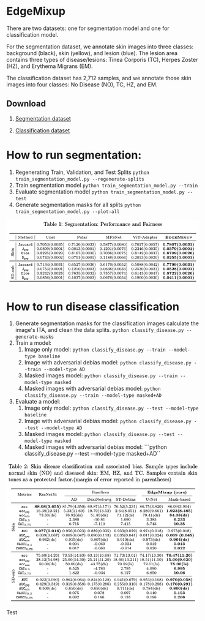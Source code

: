 # EdgeMixup


 
There are two datasets: one for segmentation model and one for classification model. 

For the segmentation dataset, we annotate skin images into three classes: background (black), skin (yellow), and lesion (blue). 
The lesion area contains three types of disease/lesions: Tinea Corporis (TC), Herpes Zoster (HZ), and Erythema Migrans (EM).

<!-- <img width="722" alt="image" src="https://user-images.githubusercontent.com/73618869/158436013-da5dc2ae-be16-4cad-a497-e0b08ff70b1a.png"> -->

The classification dataset has 2,712 samples, and we annotate those skin images into four classes: No Disease (NO), TC, HZ, and EM.

<!-- We use Individual Topology Angle (ITA) for both datastes as a proxy for skin tone labels, and the distribution of skin tones are shown below.

<img width="670" alt="image" src="https://user-images.githubusercontent.com/73618869/158436296-c9dc6e2b-e1f0-4fdd-bdcf-ffc7699c271a.png">

<img width="668" alt="image" src="https://user-images.githubusercontent.com/73618869/158437478-ff5c19fa-c8fe-4dee-bc42-70e6067a0a8c.png"> -->

<h2>Download</h2>

1. [Segmentation dataset](https://anonymfile.com/7P2Xb/03-032023.zip)

2. [Classification dataset](https://anonymfile.com/bVzrd/lyme-data.zip)


# How to run segmentation:
1. Regenerating Train, Validation, and Test Splits
    ```python train_segmentation_model.py --regenerate-splits```
2. Train segmentation model
    ```python train_segmentation_model.py --train```
3. Evaluate segmentation model
    ```python train_segmentation_model.py --test```
4. Generate segmentation masks for all splits
    ```python train_segmentation_model.py --plot-all```

![Segmentation Results](segmentation_results.png)


# How to run disease classification
1. Generate segmentation masks for the classification images calculate the image's ITA, and clean the data splits.
    ```python classify_disease.py --generate-masks```
2. Train a model:
    1. Image only model: ```python classify_disease.py --train --model-type baseline```
    2. Image with adversarial debias model: ```python classify_disease.py --train --model-type AD```
    3. Masked images model: ```python classify_disease.py --train --model-type masked```
    4. Masked images with adversarial debias model: ```python classify_disease.py --train --model-type masked+AD```
3. Evaluate a model:
    1. Image only model: ```python classify_disease.py --test --model-type baseline```
    2. Image with adversarial debias model: ```python classify_disease.py --test --model-type AD```
    3. Masked images model: ```python classify_disease.py --test --model-type masked```
    4. Masked images with adversarial debias model: ```python classify_disease.py --test --model-type masked+AD``

![Cls Results](classification_results.png)

Test